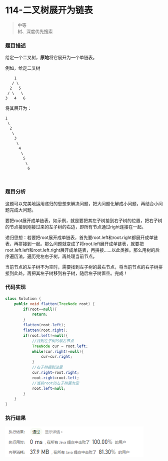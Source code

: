 # 114-二叉树展开为链表

> 中等  
> 树、深度优先搜索

### 题目描述

给定一个二叉树，**原地**将它展开为一个单链表。

例如，给定二叉树

```
    1
   / \
  2   5
 / \   \
3   4   6
```

将其展开为：

```
1
 \
  2
   \
    3
     \
      4
       \
        5
         \
          6
```

</br>

### 题目分析

这题可以完美地运用递归的思想来解决问题，把大问题化解成小问题，再结合小问题完成大问题。

要把root展开成单链表，如示例，就是要把其左子树接到右子树的位置，把右子树的节点接到刚接过来的左子树的右边，即所有节点通过right连接在一起。

递归思想：若要把root展开成单链表，首先要root.left和root.right都展开成单链表，再拼接到一起。那么问题就变成了将root.left展开成单链表，就要把root.left.left和root.left.right展开成单链表，再拼接……以此类推。那么用树的后序遍历法，遍历完左右子树，再处理当前节点。

当前节点的左子树不为空时，需要找到左子树的最右节点，将当前节点的右子树拼接到此处，再把其左子树移到右子树，随后左子树置空。完成！

### 代码实现

```java
class Solution {
    public void flatten(TreeNode root) {
        if(root==null){
            return;
        }
        flatten(root.left);
        flatten(root.right);
        if(root.left!=null){
            //找到左子树的最右节点
            TreeNode cur = root.left;
            while(cur.right!=null){
                cur=cur.right;
            }
            //右子树接到这里
            cur.right=root.right;
            root.right=root.left;
            //当前root的左子树置为空
            root.left=null;
        }
    }
}
```

### 执行结果

![pic](https://github.com/hinkleung/leetcode/blob/main/problems/114-二叉树展开为链表/114-result.png)
